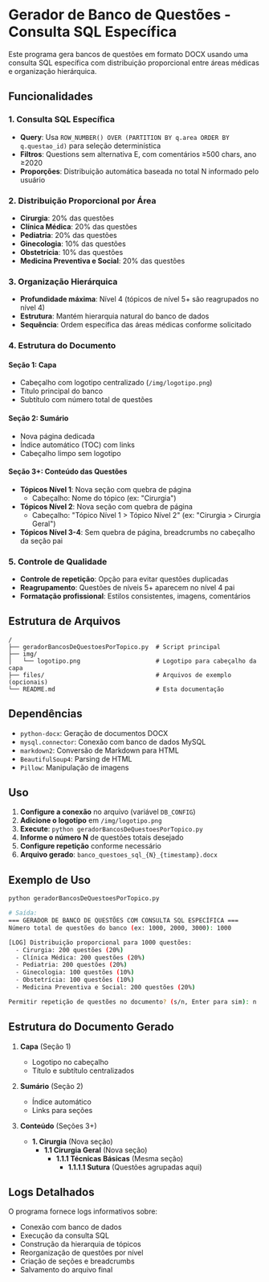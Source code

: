 # Gerador de Banco de Questões - Consulta SQL Específica

Este programa gera bancos de questões em formato DOCX usando uma consulta SQL específica com distribuição proporcional entre áreas médicas e organização hierárquica.

## Funcionalidades

### 1. Consulta SQL Específica
- **Query**: Usa `ROW_NUMBER() OVER (PARTITION BY q.area ORDER BY q.questao_id)` para seleção determinística
- **Filtros**: Questions sem alternativa E, com comentários ≥500 chars, ano ≥2020
- **Proporções**: Distribuição automática baseada no total N informado pelo usuário

### 2. Distribuição Proporcional por Área
- **Cirurgia**: 20% das questões
- **Clínica Médica**: 20% das questões  
- **Pediatria**: 20% das questões
- **Ginecologia**: 10% das questões
- **Obstetrícia**: 10% das questões
- **Medicina Preventiva e Social**: 20% das questões

### 3. Organização Hierárquica
- **Profundidade máxima**: Nível 4 (tópicos de nível 5+ são reagrupados no nível 4)
- **Estrutura**: Mantém hierarquia natural do banco de dados
- **Sequência**: Ordem específica das áreas médicas conforme solicitado

### 4. Estrutura do Documento
#### **Seção 1: Capa**
- Cabeçalho com logotipo centralizado (`/img/logotipo.png`)
- Título principal do banco
- Subtítulo com número total de questões

#### **Seção 2: Sumário**
- Nova página dedicada
- Índice automático (TOC) com links
- Cabeçalho limpo sem logotipo

#### **Seção 3+: Conteúdo das Questões**
- **Tópicos Nível 1**: Nova seção com quebra de página
  - Cabeçalho: Nome do tópico (ex: "Cirurgia")
- **Tópicos Nível 2**: Nova seção com quebra de página  
  - Cabeçalho: "Tópico Nível 1 > Tópico Nível 2" (ex: "Cirurgia > Cirurgia Geral")
- **Tópicos Nível 3-4**: Sem quebra de página, breadcrumbs no cabeçalho da seção pai

### 5. Controle de Qualidade
- **Controle de repetição**: Opção para evitar questões duplicadas
- **Reagrupamento**: Questões de níveis 5+ aparecem no nível 4 pai
- **Formatação profissional**: Estilos consistentes, imagens, comentários

## Estrutura de Arquivos

```
/
├── geradorBancosDeQuestoesPorTopico.py  # Script principal
├── img/
│   └── logotipo.png                     # Logotipo para cabeçalho da capa
├── files/                               # Arquivos de exemplo (opcionais)
└── README.md                            # Esta documentação
```

## Dependências

- `python-docx`: Geração de documentos DOCX
- `mysql.connector`: Conexão com banco de dados MySQL
- `markdown2`: Conversão de Markdown para HTML
- `BeautifulSoup4`: Parsing de HTML
- `Pillow`: Manipulação de imagens

## Uso

1. **Configure a conexão** no arquivo (variável `DB_CONFIG`)
2. **Adicione o logotipo** em `/img/logotipo.png`
3. **Execute**: `python geradorBancosDeQuestoesPorTopico.py`
4. **Informe o número N** de questões totais desejado
5. **Configure repetição** conforme necessário
6. **Arquivo gerado**: `banco_questoes_sql_{N}_{timestamp}.docx`

## Exemplo de Uso

```bash
python geradorBancosDeQuestoesPorTopico.py

# Saída:
=== GERADOR DE BANCO DE QUESTÕES COM CONSULTA SQL ESPECÍFICA ===
Número total de questões do banco (ex: 1000, 2000, 3000): 1000

[LOG] Distribuição proporcional para 1000 questões:
  - Cirurgia: 200 questões (20%)
  - Clínica Médica: 200 questões (20%)
  - Pediatria: 200 questões (20%)
  - Ginecologia: 100 questões (10%)
  - Obstetrícia: 100 questões (10%)
  - Medicina Preventiva e Social: 200 questões (20%)

Permitir repetição de questões no documento? (s/n, Enter para sim): n
```

## Estrutura do Documento Gerado

1. **Capa** (Seção 1)
   - Logotipo no cabeçalho
   - Título e subtítulo centralizados

2. **Sumário** (Seção 2)
   - Índice automático
   - Links para seções

3. **Conteúdo** (Seções 3+)
   - **1. Cirurgia** (Nova seção)
     - **1.1 Cirurgia Geral** (Nova seção)
       - **1.1.1 Técnicas Básicas** (Mesma seção)
         - **1.1.1.1 Sutura** (Questões agrupadas aqui)

## Logs Detalhados

O programa fornece logs informativos sobre:
- Conexão com banco de dados
- Execução da consulta SQL
- Construção da hierarquia de tópicos
- Reorganização de questões por nível
- Criação de seções e breadcrumbs
- Salvamento do arquivo final
